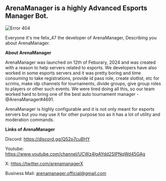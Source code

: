
## ArenaManager is a highly Advanced Esports Manager Bot.
<picture>
<img alt="Error 404" src= "![image](https://github.com/arenamanager/arenamanager/assets/157983238/cb713dfb-12f3-48e2-a6f9-9f0fa5ea1f56)
">

Everyone it's me felix_47 the developer of ArenaManager, Describing you about ArenaManager.

**About ArenaManager**

ArenaManager was launched on 12th of Feburary, 2024 and was created with a reason to help servers related to esports. We developers have also worked in some esports servers and it was pretty boring and time consuming to take registrations, provide id pass role, create slotlist, etc for scrims, make idp channels for tournaments, divide groups, give group roles to players or other such events. We were tired doing all this, so our team worked hard to bring one of the best auto tournament manager - @ArenaManager#4691.

ArenaManager is highly configurable and it is not only meant for esports servers but you may use it for other purpose too as it has a lot of utility and moderation commands.

**Links of ArenaManager**

Discord: https://discord.gg/Q52p7cuBHY

Youtube: https://www.youtube.com/channel/UCWz4lgAYdd2SIPNqWd45GAg

X: https://twitter.com/arenamanagerX

Business Mail: arenamanager.official@gmail.com


<!--
**arenamanager/arenamanager** is a ✨ _special_ ✨ repository because its `README.md` (this file) appears on your GitHub profile.

Here are some ideas to get you started:

- 🔭 I’m currently working on ...
- 🌱 I’m currently learning ...
- 👯 I’m looking to collaborate on ...
- 🤔 I’m looking for help with ...
- 💬 Ask me about ...
- 📫 How to reach me: ...
- 😄 Pronouns: ...
- ⚡ Fun fact: ...
-->
